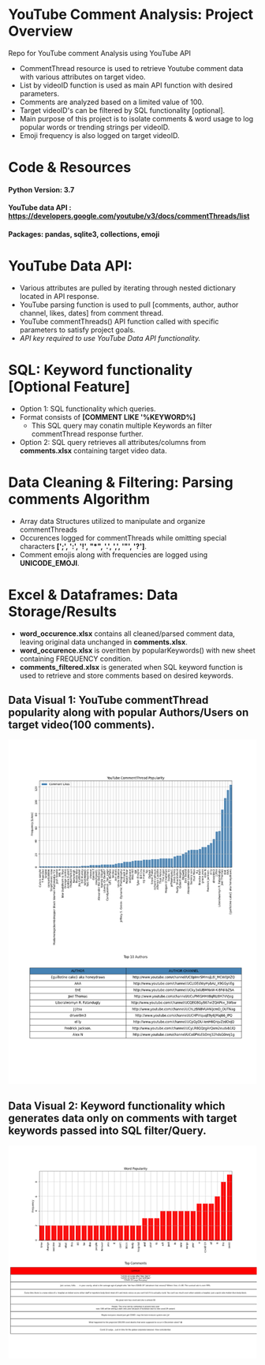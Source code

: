 # YouTube Comment Analysis: Project Overview
Repo for YouTube comment Analysis using YouTube API


- CommentThread resource is used to retrieve Youtube comment data with various attributes on target video.
- List by videoID function is used as main API function with desired parameters.
- Comments are analyzed based on a limited value of 100.
- Target videoID's can be filtered by SQL functionality [optional].
- Main purpose of this project is to isolate comments & word usage to log popular words or trending strings per videoID.
- Emoji frequency is also logged on target videoID.
 
 # Code & Resources 
 #### Python Version: 3.7
 #### YouTube data API : https://developers.google.com/youtube/v3/docs/commentThreads/list
 #### Packages: pandas, sqlite3, collections, emoji
  
 # YouTube Data API:
  - Various attributes are pulled by iterating through nested dictionary located in API response.
  - YouTube parsing function is used to pull [comments, author, author channel, likes, dates] from comment thread.
  - YouTube commentThreads() API function called with specific parameters to satisfy project goals.
  - *API key required to use YouTube Data API functionality.*
  
# SQL: Keyword functionality [Optional Feature]
  - Option 1: SQL functionality which queries.
  - Format consists of **[COMMENT LIKE '%KEYWORD%]**
    - This SQL query may conatin multiple Keywords an filter commentThread response further.
  - Option 2: SQL query retrieves all attributes/columns from **comments.xlsx** containing target video data.
  
# Data Cleaning & Filtering: Parsing comments Algorithm
  - Array data Structures utilized to manipulate and organize commentThreads
  - Occurences logged for commentThreads while omitting special characters **[';', ':', '!', "*", '.', ',', '"', '?']**.
  - Comment emojis along with frequencies are logged using **UNICODE_EMOJI**.
  
# Excel & Dataframes: Data Storage/Results
  - **word_occurence.xlsx** contains all cleaned/parsed comment data, leaving original data unchanged in **comments.xlsx**.
  - **word_occurence.xlsx** is overitten by popularKeywords() with new sheet containing FREQUENCY condition.
  - **comments_filtered.xlsx** is generated when SQL keyword function is used to retrieve and store comments based on desired keywords.


## Data Visual 1: YouTube commentThread popularity along with popular Authors/Users on target video(100 comments).
![](https://raw.githubusercontent.com/Adan-Macias/Youtube_Project/main/Data_Visuals/popularity_100.png)

## Data Visual 2: Keyword functionality which generates data only on comments with target keywords passed into SQL filter/Query.
![](https://raw.githubusercontent.com/Adan-Macias/Youtube_Project/main/Data_Visuals/keyword_comments.png)


